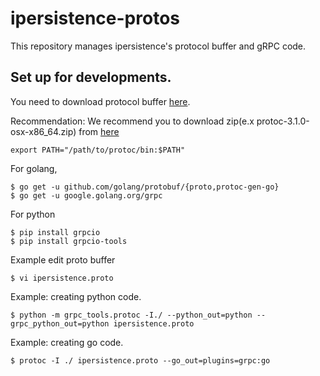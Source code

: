 # ipersistence-protos
This repository manages ipersistence's protocol buffer and gRPC code.

## Set up for developments.

You need to download protocol buffer [here](https://github.com/google/protobuf).

Recommendation:
We recommend you to download zip(e.x protoc-3.1.0-osx-x86_64.zip) from [here](https://github.com/google/protobuf/releases)

```
export PATH="/path/to/protoc/bin:$PATH"
```

For golang,
```
$ go get -u github.com/golang/protobuf/{proto,protoc-gen-go}
$ go get -u google.golang.org/grpc
```

For python
```
$ pip install grpcio
$ pip install grpcio-tools
```

Example edit proto buffer
```
$ vi ipersistence.proto
```

Example: creating python code.
```
$ python -m grpc_tools.protoc -I./ --python_out=python --grpc_python_out=python ipersistence.proto
```

Example: creating go code.
```
$ protoc -I ./ ipersistence.proto --go_out=plugins=grpc:go
```
